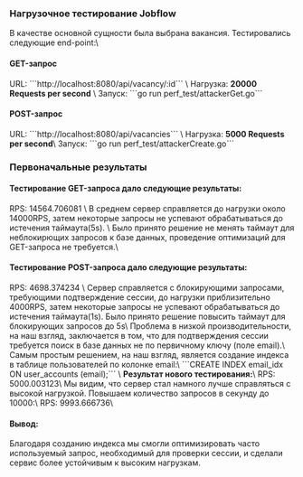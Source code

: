 <h3>Нагрузочное тестирование Jobflow</h3>
В качестве основной сущности была выбрана вакансия. Тестировались следующие end-point:\
<h4>GET-запрос</h4>
URL: ```http://localhost:8080/api/vacancy/:id``` \
Нагрузка: <b>20000 Requests per second</b> \
Запуск: ```go run perf_test/attackerGet.go```

<h4>POST-запрос</h4>
URL: ```http://localhost:8080/api/vacancies``` \
Нагрузка: <b>5000 Requests per second</b>\
Запуск: ```go run perf_test/attackerCreate.go```

<h3>Первоначальные результаты</h3>
<h4>Тестирование GET-запроса дало следующие результаты:</h4> 
RPS: 14564.706081 \
В среднем сервер справляется до нагрузки около 14000RPS, затем некоторые запросы не успевают обрабатываться до истечения таймаута(5s). \
Было принято решение не менять таймаут для неблокирющих запросов к базе данных, проведение оптимизаций для GET-запроса не требуется.\
<h4>Тестирование POST-запроса дало следующие результаты:</h4>
RPS: 4698.374234 \
Сервер справляется с блокирующими запросами, требующими подтверждение сессии, до нагрузки приблизительно 4000RPS, затем некоторые запросы не успевают обрабатываться до истечения таймаута(1s). Было принято решение повысить таймаут для блокирующих запросов до 5s\
Проблема в низкой производительности, на наш взгляд, заключается в том, что для подтверждения сессии требуется поиск в базе данных не по первичному ключу (поле email).\
Самым простым решением, на наш взгляд, является создание индекса в таблице пользователей по колонке email:\
```CREATE INDEX email_idx ON user_accounts (email);```
\
<b>Результат нового тестирования:</b>\
RPS: 5000.003123\
Мы видим, что сервер стал намного лучше справляться с высокой нагрузкой. Повышаем количество запросов в секунду до 10000:\
RPS: 9993.666736\
<h4>Вывод:</h4>
Благодаря созданию индекса мы смогли оптимизировать часто используемый запрос, необходимый для проверки сессии, и сделали сервис более устойчивым к высоким нагрузкам.
